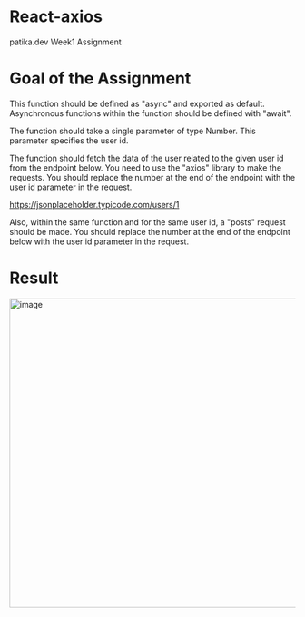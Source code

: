 # React-axios
patika.dev Week1 Assignment

# Goal of the Assignment
This function should be defined as "async" and exported as default. Asynchronous functions within the function should be defined with "await".

The function should take a single parameter of type Number. This parameter specifies the user id.

The function should fetch the data of the user related to the given user id from the endpoint below. You need to use the "axios" library to make the requests. You should replace the number at the end of the endpoint with the user id parameter in the request.

https://jsonplaceholder.typicode.com/users/1

Also, within the same function and for the same user id, a "posts" request should be made. You should replace the number at the end of the endpoint below with the user id parameter in the request.

# Result
<img width="545" alt="image" src="https://user-images.githubusercontent.com/113346418/228348214-447e4892-ac61-4d32-b8a4-fd65800e62ab.png">
